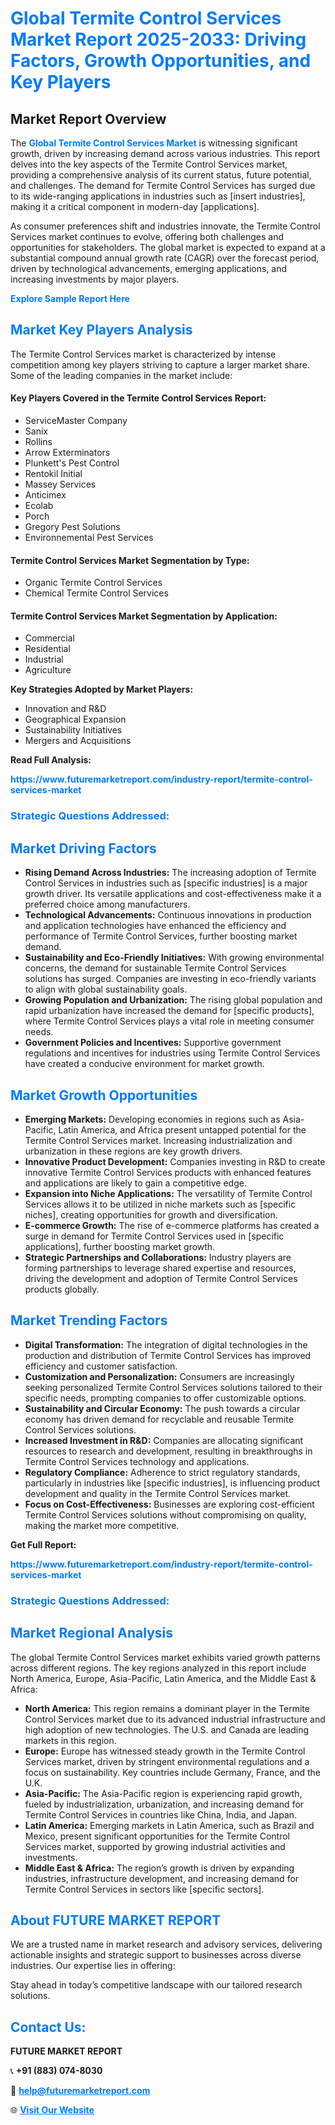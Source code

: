 <h1 style="color: #007BFF;">Global Termite Control Services Market Report 2025-2033: Driving Factors, Growth Opportunities, and Key Players</h1>

<section id="overview">
<h2>Market Report Overview</h2>
<p>The <a href="https://www.futuremarketreport.com/industry-report/termite-control-services-market" style="color: #007BFF; text-decoration: none;"><strong>Global Termite Control Services Market</strong></a> is witnessing significant growth, driven by increasing demand across various industries. This report delves into the key aspects of the Termite Control Services market, providing a comprehensive analysis of its current status, future potential, and challenges. The demand for Termite Control Services has surged due to its wide-ranging applications in industries such as [insert industries], making it a critical component in modern-day [applications].</p>
<p>As consumer preferences shift and industries innovate, the Termite Control Services market continues to evolve, offering both challenges and opportunities for stakeholders. The global market is expected to expand at a substantial compound annual growth rate (CAGR) over the forecast period, driven by technological advancements, emerging applications, and increasing investments by major players.</p>
</section>

<section id="overview">
<p><a href="https://www.futuremarketreport.com/request-sample/reportId=62396" style="color: #007BFF; text-decoration: none;"><strong>Explore Sample Report Here</strong></a></p>
</section>

<section id="key-players">
<h2 style="color: #007BFF;">Market Key Players Analysis</h2>
<p>The Termite Control Services market is characterized by intense competition among key players striving to capture a larger market share. Some of the leading companies in the market include:</p>
<h4>Key Players Covered in the Termite Control Services Report:</h4>
<ul><li>ServiceMaster Company</li><li>Sanix</li><li>Rollins</li><li>Arrow Exterminators</li><li>Plunkett&#039;s Pest Control</li><li>Rentokil Initial</li><li>Massey Services</li><li>Anticimex</li><li>Ecolab</li><li>Porch</li><li>Gregory Pest Solutions</li><li>Environnemental Pest Services</li></ul>
<h4>Termite Control Services Market Segmentation by Type:</h4>
<ul><li>Organic Termite Control Services</li><li>Chemical Termite Control Services</li></ul>

<h4>Termite Control Services Market Segmentation by Application:</h4>
<ul><li>Commercial</li><li>Residential</li><li>Industrial</li><li>Agriculture</li></ul>
<p><strong>Key Strategies Adopted by Market Players:</strong></p>
<ul>
<li>Innovation and R&D</li>
<li>Geographical Expansion</li>
<li>Sustainability Initiatives</li>
<li>Mergers and Acquisitions</li>
</ul>
</section>

<section>
<p><strong>Read Full Analysis: </strong></p><a href="https://www.futuremarketreport.com/industry-report/termite-control-services-market" style="color: #007BFF; text-decoration: none;"><strong>https://www.futuremarketreport.com/industry-report/termite-control-services-market</strong></a>
<h3 style="color: #007BFF;">Strategic Questions Addressed:</h3>
</section>

<section id="driving-factors">
<h2 style="color: #007BFF;">Market Driving Factors</h2>
<ul>
<li><strong>Rising Demand Across Industries:</strong> The increasing adoption of Termite Control Services in industries such as [specific industries] is a major growth driver. Its versatile applications and cost-effectiveness make it a preferred choice among manufacturers.</li>
<li><strong>Technological Advancements:</strong> Continuous innovations in production and application technologies have enhanced the efficiency and performance of Termite Control Services, further boosting market demand.</li>
<li><strong>Sustainability and Eco-Friendly Initiatives:</strong> With growing environmental concerns, the demand for sustainable Termite Control Services solutions has surged. Companies are investing in eco-friendly variants to align with global sustainability goals.</li>
<li><strong>Growing Population and Urbanization:</strong> The rising global population and rapid urbanization have increased the demand for [specific products], where Termite Control Services plays a vital role in meeting consumer needs.</li>
<li><strong>Government Policies and Incentives:</strong> Supportive government regulations and incentives for industries using Termite Control Services have created a conducive environment for market growth.</li>
</ul>
</section>

<section id="growth-opportunities">
<h2 style="color: #007BFF;">Market Growth Opportunities</h2>
<ul>
<li><strong>Emerging Markets:</strong> Developing economies in regions such as Asia-Pacific, Latin America, and Africa present untapped potential for the Termite Control Services market. Increasing industrialization and urbanization in these regions are key growth drivers.</li>
<li><strong>Innovative Product Development:</strong> Companies investing in R&D to create innovative Termite Control Services products with enhanced features and applications are likely to gain a competitive edge.</li>
<li><strong>Expansion into Niche Applications:</strong> The versatility of Termite Control Services allows it to be utilized in niche markets such as [specific niches], creating opportunities for growth and diversification.</li>
<li><strong>E-commerce Growth:</strong> The rise of e-commerce platforms has created a surge in demand for Termite Control Services used in [specific applications], further boosting market growth.</li>
<li><strong>Strategic Partnerships and Collaborations:</strong> Industry players are forming partnerships to leverage shared expertise and resources, driving the development and adoption of Termite Control Services products globally.</li>
</ul>
</section>

<section id="trending-factors">
<h2 style="color: #007BFF;">Market Trending Factors</h2>
<ul>
<li><strong>Digital Transformation:</strong> The integration of digital technologies in the production and distribution of Termite Control Services has improved efficiency and customer satisfaction.</li>
<li><strong>Customization and Personalization:</strong> Consumers are increasingly seeking personalized Termite Control Services solutions tailored to their specific needs, prompting companies to offer customizable options.</li>
<li><strong>Sustainability and Circular Economy:</strong> The push towards a circular economy has driven demand for recyclable and reusable Termite Control Services solutions.</li>
<li><strong>Increased Investment in R&D:</strong> Companies are allocating significant resources to research and development, resulting in breakthroughs in Termite Control Services technology and applications.</li>
<li><strong>Regulatory Compliance:</strong> Adherence to strict regulatory standards, particularly in industries like [specific industries], is influencing product development and quality in the Termite Control Services market.</li>
<li><strong>Focus on Cost-Effectiveness:</strong> Businesses are exploring cost-efficient Termite Control Services solutions without compromising on quality, making the market more competitive.</li>
</ul>
</section>

<section>
<p><strong>Get Full Report: </strong></p><a href="https://www.futuremarketreport.com/industry-report/termite-control-services-market" style="color: #007BFF; text-decoration: none;"><strong>https://www.futuremarketreport.com/industry-report/termite-control-services-market</strong></a>
<h3 style="color: #007BFF;">Strategic Questions Addressed:</h3>
</section>


<section id="regional-analysis">
<h2 style="color: #007BFF;">Market Regional Analysis</h2>
<p>The global Termite Control Services market exhibits varied growth patterns across different regions. The key regions analyzed in this report include North America, Europe, Asia-Pacific, Latin America, and the Middle East & Africa:</p>
<ul>
<li><strong>North America:</strong> This region remains a dominant player in the Termite Control Services market due to its advanced industrial infrastructure and high adoption of new technologies. The U.S. and Canada are leading markets in this region.</li>
<li><strong>Europe:</strong> Europe has witnessed steady growth in the Termite Control Services market, driven by stringent environmental regulations and a focus on sustainability. Key countries include Germany, France, and the U.K.</li>
<li><strong>Asia-Pacific:</strong> The Asia-Pacific region is experiencing rapid growth, fueled by industrialization, urbanization, and increasing demand for Termite Control Services in countries like China, India, and Japan.</li>
<li><strong>Latin America:</strong> Emerging markets in Latin America, such as Brazil and Mexico, present significant opportunities for the Termite Control Services market, supported by growing industrial activities and investments.</li>
<li><strong>Middle East & Africa:</strong> The region’s growth is driven by expanding industries, infrastructure development, and increasing demand for Termite Control Services in sectors like [specific sectors].</li>
</ul>
</section>

<footer>
<h2 style="color: #007BFF;">About FUTURE MARKET REPORT</h2>
<p>We are a trusted name in market research and advisory services, delivering actionable insights and strategic support to businesses across diverse industries. Our expertise lies in offering:</p>

<p>Stay ahead in today’s competitive landscape with our tailored research solutions.</p>

<h2 style="color: #007BFF;">Contact Us:</h2>
<p><strong>FUTURE MARKET REPORT</strong></p>
<p>📞 <strong>+91 (883) 074-8030</strong></p>
<p>📧 <strong><a href="mailto:help@futuremarketreport.com" style="color: #007BFF;">help@futuremarketreport.com</a></strong></p>
<p>🌐 <strong><a href="https://www.futuremarketreport.com/" style="color: #007BFF;">Visit Our Website</a></strong></p>
</footer>
